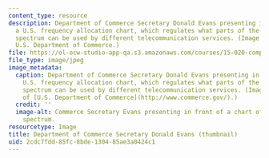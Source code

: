```yaml
---
content_type: resource
description: Department of Commerce Secretary Donald Evans presenting in front of
  a U.S. frequency allocation chart, which regulates what parts of the electromagnetic
  spectrum can be used by different telecommunication services. (Image courtesy of
  U.S. Department of Commerce.)
file: https://ol-ocw-studio-app-qa.s3.amazonaws.com/courses/15-020-competition-in-telecommunications-fall-2003/2cdc7fdd85fc8bde130485ae3a0424c1_15-020f03-th.jpg
file_type: image/jpeg
image_metadata:
  caption: Department of Commerce Secretary Donald Evans presenting in front of a
    U.S. frequency allocation chart, which regulates what parts of the electromagnetic
    spectrum can be used by different telecommunication services. (Image courtesy
    of [U.S. Department of Commerce](http://www.commerce.gov/).)
  credit: ''
  image-alt: Commerce Secretary Evans presenting in front of a chart of the electromagnetic
    spectrum.
resourcetype: Image
title: Department of Commerce Secretary Donald Evans (thumbnail)
uid: 2cdc7fdd-85fc-8bde-1304-85ae3a0424c1
---
```

